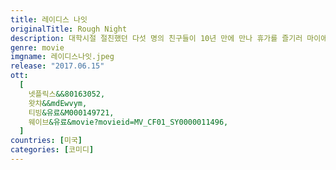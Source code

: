```yaml
---
title: 레이디스 나잇
originalTitle: Rough Night
description: 대학시절 절친했던 다섯 명의 친구들이 10년 만에 만나 휴가를 즐기러 마이애미로 떠난다. 늦은 밤까지 흥이 폭발한 광란의 홈파티에서 실수로 남자 스트리퍼가 죽는 사고가 일어난다.
genre: movie
imgname: 레이디스나잇.jpeg
release: "2017.06.15"
ott:
  [
    넷플릭스&&80163052,
    왓챠&&mdEwvym,
    티빙&유료&M000149721,
    웨이브&유료&movie?movieid=MV_CF01_SY0000011496,
  ]
countries: [미국]
categories: [코미디]
---
```

